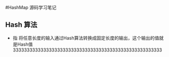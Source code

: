 #HashMap 源码学习笔记
##  Hash 算法 
*  指 将任意长度的输入通过Hash算法转换成固定长度的输出，这个输出的值就是Hash值333333333333333333333333333333333333333333333333333333